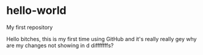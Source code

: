 # hello-world
My first repository

Hello bitches, this is my first time using GitHub and it's really really gey
why are my changes not showing in d difffffffs?
